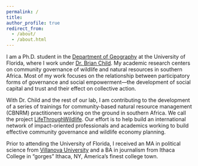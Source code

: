 ```yaml
---
permalink: /
title: 
author_profile: true
redirect_from: 
  - /about/
  - /about.html
---
```


I am a Ph.D. student in the [Department of Geography](https://geog.ufl.edu/) at the University of Florida, where I work under [Dr. Brian Child](https://geog.ufl.edu/faculty/child/). My academic research centers on community governance of wildlife and natural resources in southern Africa. Most of my work focuses on the relationship between participatory forms of governance and social empowerment—the development of social capital and trust and their effect on collective action.

With Dr. Child and the rest of our lab, I am contributing to the development of a series of trainings for community-based natural resource management (CBNRM) practitioners working on the ground in southern Africa. We call the project [LifeThroughWildlife](https://www.lifethroughwildlife.com/). Our effort is to help build an international network of impact-oriented professionals and academics working to build effective community governance and wildlife economy planning.

Prior to attending the University of Florida, I received an MA in political science from [Villanova University](https://youtu.be/L7FFJUz0tdo?si=jgOCXXAFlkqtNWhD) and a BA in journalism from Ithaca College in “gorges” Ithaca, NY, America’s finest college town.
